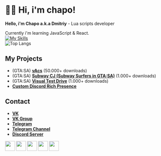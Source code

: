 # 👋🏻 Hi, i'm chapo!
**Hello, i'm Chapo a.k.a Dmitriy** - Lua scripts developer

Currently i'm learning JavaScript & React.  
[![My Skills](https://skillicons.dev/icons?i=js,ts,lua,vscode)](https://skillicons.dev)  
![Top Langs](https://github-readme-stats.vercel.app/api/top-langs/?username=GovnocodedByChapo&layout=compact)  

## My Projects
* (GTA:SA) [**vAcs**](https://www.blast.hk/threads/133752/) (50.000+ downloads)
* (GTA:SA) [**Subway CJ (Subway Surfers in GTA:SA)**](https://www.blast.hk/threads/155704/) (1.000+ downloads)
* (GTA:SA) [**Visual Test Drive**](https://www.blast.hk/threads/109617/) (1.000+ downloads)
* [**Custom Discord Rich Presence**](https://github.com/GovnocodedByChapo/custom-discord-rich-presence)

## Contact
* [**VK**](https://vk.com/ya_chapo)  
* [**VK Group**](https://vk.com/chaposcripts)  
* [**Telegram**](https://t.me/ya_chapo)  
* [**Telegram Channel**](https://t.me/chaposcripts)  
* [**Discord Server**](https://discord.gg/pXybQUmejw)  
<img height="32" width="32" src="https://unpkg.com/simple-icons@v8/icons/vk.svg/ffffff" />
<img height="32" width="32" src="https://unpkg.com/simple-icons@v8/icons/telegram.svg" />
<img height="32" width="32" src="https://unpkg.com/simple-icons@v8/icons/discord.svg" />
<img height="32" width="32" src="https://unpkg.com/simple-icons@v8/icons/steam.svg" />
<img height="32" width="32" src="https://unpkg.com/simple-icons@v8/icons/youtube.svg" />
